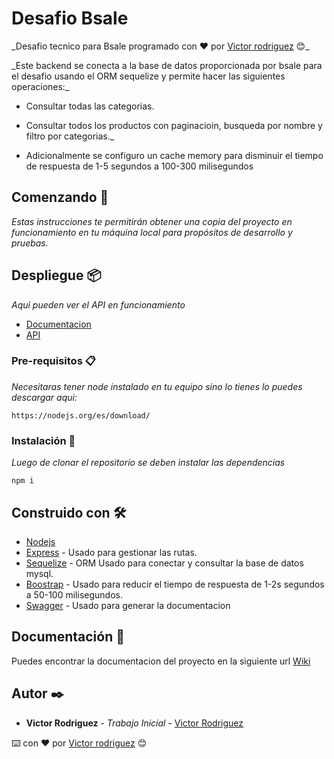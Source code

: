 # Desafio Bsale

\_Desafio tecnico para Bsale programado con ❤️ por [Victor rodriguez](https://www.linkedin.com/in/cv-victor-rodriguez/) 😊\_

\_Este backend se conecta a la base de datos proporcionada por bsale para el desafio usando el ORM sequelize y permite hacer las siguientes operaciones:\_

- Consultar todas las categorias.

- Consultar todos los productos con paginacioin, busqueda por nombre y filtro por categorias.\_

- Adicionalmente se configuro un cache memory para disminuir el tiempo de respuesta de 1-5 segundos a 100-300 milisegundos

## Comenzando 🚀

_Estas instrucciones te permitirán obtener una copia del proyecto en funcionamiento en tu máquina local para propósitos de desarrollo y pruebas._

## Despliegue 📦

_Aqui pueden ver el API en funcionamiento_

- [Documentacion](https://victor-api-bsale.herokuapp.com/api-doc/)
- [API](https://victor-api-bsale.herokuapp.com/products)

### Pre-requisitos 📋

_Necesitaras tener node instalado en tu equipo sino lo tienes lo puedes descargar aqui:_

```
https://nodejs.org/es/download/
```

### Instalación 🔧

_Luego de clonar el repositorio se deben instalar las dependencias_

```
npm i
```

## Construido con 🛠️

- [Nodejs](https://nodejs.org/es/)
- [Express](https://expressjs.com/es/) - Usado para gestionar las rutas.
- [Sequelize](https://sequelize.org/) - ORM Usado para conectar y consultar la base de datos mysql.
- [Boostrap](https://www.npmjs.com/package/node-cache) - Usado para reducir el tiempo de respuesta de 1-2s segundos a 50-100 milisegundos.
- [Swagger](https://swagger.io/) - Usado para generar la documentacion

## Documentación 📖

Puedes encontrar la documentacion del proyecto en la siguiente url [Wiki](https://victor-api-bsale.herokuapp.com/api-doc/)

## Autor ✒️

- **Victor Rodriguez** - _Trabajo Inicial_ - [Victor Rodriguez](https://www.linkedin.com/in/cv-victor-rodriguez/)

⌨️ con ❤️ por [Victor rodriguez](https://www.linkedin.com/in/cv-victor-rodriguez/) 😊
